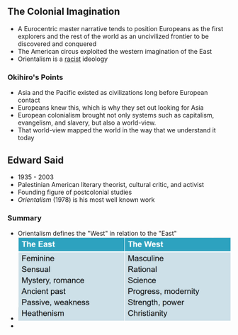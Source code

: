 ## The Colonial Imagination
- A Eurocentric master narrative tends to position Europeans as the first explorers and the rest of the world as an uncivilized frontier to be discovered and conquered
- The American circus exploited the western imagination of the East
- Orientalism is a [racist](2%20-%20Race.md) ideology
### Okihiro's Points
- Asia and the Pacific existed as civilizations long before European contact
- Europeans knew this, which is why they set out looking for Asia
- European colonialism brought not only systems such as capitalism, evangelism, and slavery, but also a world-view.
- That world-view mapped the world in the way that we understand it today
## Edward Said
- 1935 - 2003
- Palestinian American literary theorist, cultural critic, and activist
- Founding figure of postcolonial studies
- *Orientalism* (1978) is his most well known work
### Summary
- Orientalism defines the "West" in relation to the "East"
- ![](Attachments/Edward%20Said%20Summary.png)
- 